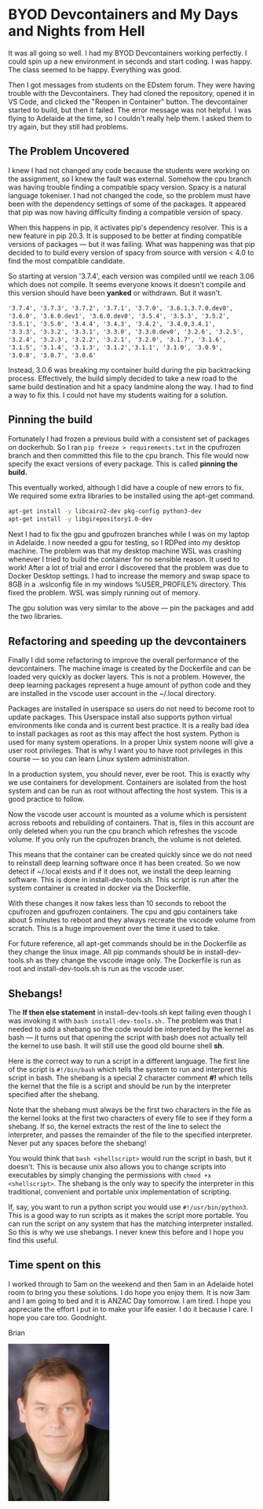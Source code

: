 # BYOD Devcontainers and My Days and Nights from Hell

It was all going so well. I had my BYOD Devcontainers working perfectly. I could spin up a new environment in seconds and start coding. I was happy. The class seemed to be happy. Everything was good.

Then I got messages from students on the EDstem forum. They were having trouble with the Devcontainers. They had cloned the repository, opened it in VS Code, and clicked the "Reopen in Container" button. The devcontainer started to build, but then it failed. The error message was not helpful. I was flying to Adelaide at the time, so I couldn't really help them. I asked them to try again, but they still had problems.

## The Problem Uncovered

I knew I had not changed any code because the students were working on the assignment, so I knew the fault was external. Somehow the cpu branch was having trouble finding a compatible spacy version. Spacy is a natural language tokeniser. I had not changed the code, so the problem must have been with the dependency settings of some of the packages. It appeared that pip was now having difficulty finding a compatible version of spacy.  

When this happens in pip, it activates pip's dependency resolver. This is a new feature in pip 20.3. It is supposed to be better at finding compatible versions of packages &mdash; but it was failing.  What was happening was that pip decided to to build every version of spacy from source with version < 4.0 to find the most compatible candidate. 

So starting at version '3.7.4', each version was compiled until we reach 3.06 which does not compile. It seems everyone knows it doesn't compile and this version should have been **yanked** or withdrawn.  But it wasn't.  

```console
'3.7.4', '3.7.3', '3.7.2', '3.7.1', '3.7.0', '3.6.1,3.7.0.dev0', 
'3.6.0', '3.6.0.dev1', '3.6.0.dev0', '3.5.4', '3.5.3', '3.5.2',
'3.5.1', '3.5.0', '3.4.4', '3.4.3', '3.4.2', '3.4.0,3.4.1',
'3.3.3', '3.3.2', '3.3.1', '3.3.0', '3.3.0.dev0', '3.2.6', '3.2.5',
'3.2.4', '3.2.3', '3.2.2', '3.2.1', '3.2.0', '3.1.7', '3.1.6',
'3.1.5', '3.1.4', '3.1.3', '3.1.2','3.1.1', '3.1.0', '3.0.9',
'3.0.8', '3.0.7', '3.0.6'
 ```

Instead, 3.0.6 was breaking my container build during the pip backtracking process. Effectively, the build simply decided to take a new road to the same build destination and hit a spacy landmine along the way. I had to find a way to fix this. I could not have my students waiting for a solution. 

## Pinning the build

Fortunately I had frozen a previous build with a consistent set of packages on dockerhub.  So I ran `pip freeze > requirements.txt` in the cpufrozen branch and then committed this file to the cpu branch. This file would now specify the exact versions of every package. This is called **pinning the build.** 

This eventually worked, although I did have a couple of new errors to fix.  We required some extra libraries to be installed using the apt-get command. 

```bash
apt-get install -y libcairo2-dev pkg-config python3-dev
apt-get install -y libgirepository1.0-dev
```

Next I had to fix the gpu and gpufrozen branches while I was on my laptop in Adelaide. I now needed a gpu for testing, so I RDPed into my desktop machine.  The problem was that my desktop machine WSL was crashing whenever I tried to build the container for no sensible reason.  It used to work!  After a lot of trial and error I discovered that the problem was due to Docker Desktop settings.  I had to increase the memory and swap space to 8GB in a .wslconfig file in my windows %USER_PROFILE% directory.  This fixed the problem.  WSL was simply running out of memory.

The gpu solution was very similar to the above &mdash; pin the packages and add the two libraries. 

## Refactoring and speeding up the devcontainers

Finally I did some refactoring to improve the overall performance of the devcontainers. The machine image is created by the Dockerfile and can be loaded very quickly as docker layers. This is not a problem.  However, the deep learning packages represent a huge amount of python code and they are installed in the vscode user account in the ~/.local directory. 

Packages are installed in userspace so users do not need to become root to update packages.  This Userspace install also supports python virtual environments like conda and is current best practice. It is a really bad idea to install packages as root as this may affect the host system. Python is used for many system operations. In a proper Unix system noone will give a user root privileges.  That is why I want you to have root privileges in this course &mdash; so you can learn Linux system administration. 

In a production system, you should never, ever be root.  This is exactly why we use containers for development.  Containers are isolated from the host system and can be run as root without affecting the host system.  This is a good practice to follow.

Now the vscode user account is mounted as a volume which is persistent across reboots and rebuilding of containers. That is, files in this account are only deleted when you run the cpu branch which refreshes the vscode volume.  If you only run the cpufrozen branch, the volume is not deleted.  

This means that the container can be created quickly since we do not need to reinstall deep learning software once it has been created.  So we now detect if ~/.local exists and if it does not, we install the deep learning software.  This is done in install-dev-tools.sh. This script is run after the system container is created in docker via the Dockerfile.

With these changes it now takes less than 10 seconds to reboot the cpufrozen and gpufrozen containers.  The cpu and gpu containers take about 5 minutes to reboot and they always recreate the vscode volume from scratch.  This is a huge improvement over the time it used to take.

For future reference, all apt-get commands should be in the Dockerfile as they change the linux image. All pip commands should be in install-dev-tools.sh as they change the vscode image only.  The Dockerfile is run as root and install-dev-tools.sh is run as the vscode user.  

## Shebangs!

The **If then else statement** in install-dev-tools.sh kept failing even though I was invoking it with `bash install-dev-tools.sh.`  The problem was that I needed to add a shebang so the code would be interpreted by the kernel as bash &mdash; it turns out that opening the script with bash does not actually tell the kernel to use bash. It will still use the good old bourne shell **sh**.  

Here is the correct way to run a script in a different language.  The first line of the script is `#!/bin/bash` which tells the system to run and interpret this script in bash. The shebang is a special 2 character comment **#!** which tells the kernel that the file is a script and should be run by the interpreter specified after the shebang.  

Note that the shebang must always be the first two characters in the file as the kernel looks at the first two characters of every file to see if they form a shebang. If so, the kernel extracts the rest of the line to select the interpreter, and passes the remainder of the file to the specified interpreter.  Never put any spaces before the shebang!

You would think that `bash <shellscript>` would run the script in bash, but it doesn't. This is because unix also allows you to change scripts into executables by simply changing the permissions with `chmod +x <shellscript>`.   The shebang is the only way to specify the interpreter in this traditional, convenient and portable unix implementation of scripting.

If, say, you want to run a python script you would use `#!/usr/bin/python3`.  This is a good way to run scripts as it makes the script more portable.  You can run the script on any system that has the matching interpreter installed.  So this is why we use shebangs. I never knew this before and I hope you find this useful.


## Time spent on this

I worked through to 5am on the weekend and then 5am in an Adelaide hotel room to bring you these solutions. I do hope you enjoy them.
It is now 3am and I am going to bed and it is ANZAC Day tomorrow.   I am tired.  I hope you appreciate the effort I put in to make your life easier.  I do it because I care.  I hope you care too.  Goodnight.

Brian

![Lovell Portrait](/images/Lovell_portrait_small.jpg "Brian Lovell")

<!-- Put Javascript here! -->

<script src="/assets/scripts/copyCode.js" async> </script>

